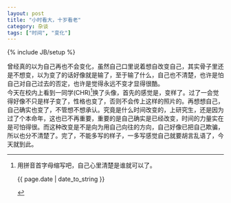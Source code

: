 ```yaml
---
layout: post
title: "小时看大，十岁看老"
category: 杂谈
tags: ["时间", "变化"]
---
```

{% include JB/setup %}

曾经真的以为自己再也不会变化，虽然自己口里说着想自改变自己，其实骨子里还是不想变，以为变了的话好像就是输了，至于输了什么，自己也不清楚，也许是怕自己对自己过去的否定，也许是觉得永远不变才显得很酷。   
今天在校内上看到一同学(CHR)[^1]换了头像，首先的感觉是，变样了。过了一会觉得好像不只是样子变了，性格也变了，否则不会传上这样的照片的。再想想自己，自己确实也变了，不管想不想承认。究竟是什么时间改变的，上研究生，还是因为过了个本命年，这也已不再重要，重要的是自己确实是已经改变，时间的力量实在是可怕得很。而这种改变是不是向为用自己向往的方向，自己好像已把自己欺骗，所以也分不清楚了。完了，不能多写的样子，一多写感觉自己就要胡言乱语了，今天就到此。

[^1]: 用拼音首字母缩写吧，自己心里清楚是谁就可以了。
　　<p>{{ page.date | date_to_string }}</p>
